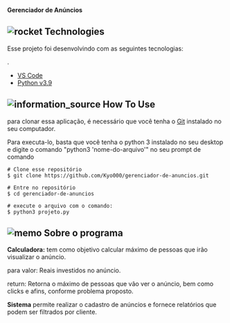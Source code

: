 **Gerenciador de Anúncios**

## ![rocket](https://github.githubassets.com/images/icons/emoji/unicode/1f680.png) Technologies

Esse projeto foi desenvolvindo com as seguintes tecnologias:

.

- [VS Code](https://code.visualstudio.com/)
- [Python v3.9](https://www.python.org/)

## ![information_source](https://github.githubassets.com/images/icons/emoji/unicode/2139.png) How To Use

para clonar essa aplicação, é necessário que você tenha o [Git](https://git-scm.com/) instalado no seu computador.

 Para executa-lo, basta que você tenha o python 3 instalado no seu desktop e digite o comando "python3 'nome-do-arquivo'" no seu prompt de comando

```
# Clone esse repositório
$ git clone https://github.com/Kyo000/gerenciador-de-anuncios.git

# Entre no repositório
$ cd gerenciador-de-anuncios

# execute o arquivo com o comando:
$ python3 projeto.py

```

## ![memo](https://github.githubassets.com/images/icons/emoji/unicode/1f4dd.png) Sobre o programa

**Calculadora:** tem como objetivo  calcular máximo de pessoas que irão visualizar o anúncio.

para valor: Reais investidos no anúncio.

return: Retorna o máximo de pessoas que vão ver o anúncio, bem como clicks e afins, conforme problema proposto.

**Sistema** permite realizar o cadastro de anúncios e fornece relatórios que podem ser filtrados por cliente.

